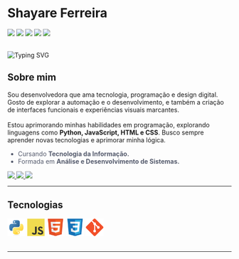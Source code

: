 <h1>Shayare Ferreira</h1>

<div>  
  <img src="https://img.shields.io/badge/Python-3776AB?style=for-the-badge&logo=python&logoColor=white"/>
  <img src="https://img.shields.io/badge/JavaScript-F7DF1E?style=for-the-badge&logo=javascript&logoColor=black"/>
  <img src="https://img.shields.io/badge/HTML5-E34F26?style=for-the-badge&logo=html5&logoColor=white"/>
  <img src="https://img.shields.io/badge/CSS3-1572B6?style=for-the-badge&logo=css3&logoColor=white"/>
  <img src="https://img.shields.io/badge/Git-fff?style=for-the-badge&logo=git"/>
</div>

<br>

![Typing SVG](https://readme-typing-svg.herokuapp.com?size=25&color=6F42C1&lines=Hello,+my+name+is+Shayare!;Always+learning!)

<!-- Sobre Mim -->
## Sobre mim

Sou desenvolvedora que ama tecnologia, programação e design digital. Gosto de explorar a automação e o desenvolvimento, e também a criação de interfaces funcionais e experiências visuais marcantes.
<br><br>
Estou aprimorando minhas habilidades em programação, explorando linguagens como <b>Python, JavaScript, HTML e CSS</b>. Busco sempre aprender novas tecnologias e aprimorar minha lógica.

<ul style="color:#555B6D;">
  <li>Cursando <b> Tecnologia da Informação. </b></li>
  <li>Formada em <b> Análise e Desenvolvimento de Sistemas. </b></li>
</ul>

<p>
  <a href="https://www.linkedin.com/in/shayare-ferreira/?trk=opento_sprofile_topcard" target="_blank">
    <img src="https://img.shields.io/badge/LinkedIn-0077B5?style=for-the-badge&logo=linkedin&logoColor=white">
  </a>
  <a href="https://discord.com/channels/@me/1012463785266663526" target="_blank">
    <img src="https://img.shields.io/badge/Discord-5865F2?style=for-the-badge&logo=discord&logoColor=white">
  </a>
  <a href="mailto:shayare.r.ferr@gmail.com">
    <img src="https://img.shields.io/badge/Gmail-6f42c1?style=for-the-badge&logo=gmail&logoColor=white">
  </a>
</p>

---
## Tecnologias

<div display="flex">
  <img src="https://raw.githubusercontent.com/devicons/devicon/master/icons/python/python-original.svg" width="40px" title="Python"/>
  <img src="https://raw.githubusercontent.com/devicons/devicon/master/icons/javascript/javascript-original.svg" width="40px" title="JavaScript"/>
  <img src="https://raw.githubusercontent.com/devicons/devicon/master/icons/html5/html5-original.svg" width="40px" title="HTML5"/>
  <img src="https://raw.githubusercontent.com/devicons/devicon/master/icons/css3/css3-original.svg" width="40px" title="CSS3"/>
  <img src="https://raw.githubusercontent.com/devicons/devicon/master/icons/git/git-original.svg" width="40px" title="Git"/>
</div>

<br>

---
